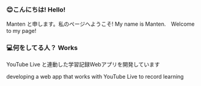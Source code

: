 ### 😊こんにちは! Hello!
Manten と申します。私のページへようこそ!
My name is Manten.　Welcome to my page!

### 💻何をしてる人？ Works
YouTube Live と連動した学習記録Webアプリを開発しています

developing a web app that works with YouTube Live to record learning

<!--
**mtn8/mtn8** is a ✨ _special_ ✨ repository because its `README.md` (this file) appears on your GitHub profile.

Here are some ideas to get you started:

- 🔭 I’m currently working on ...
- 🌱 I’m currently learning ...
- 👯 I’m looking to collaborate on ...
- 🤔 I’m looking for help with ...
- 💬 Ask me about ...
- 📫 How to reach me: ...
- 😄 Pronouns: ...
- ⚡ Fun fact: ...
-->
